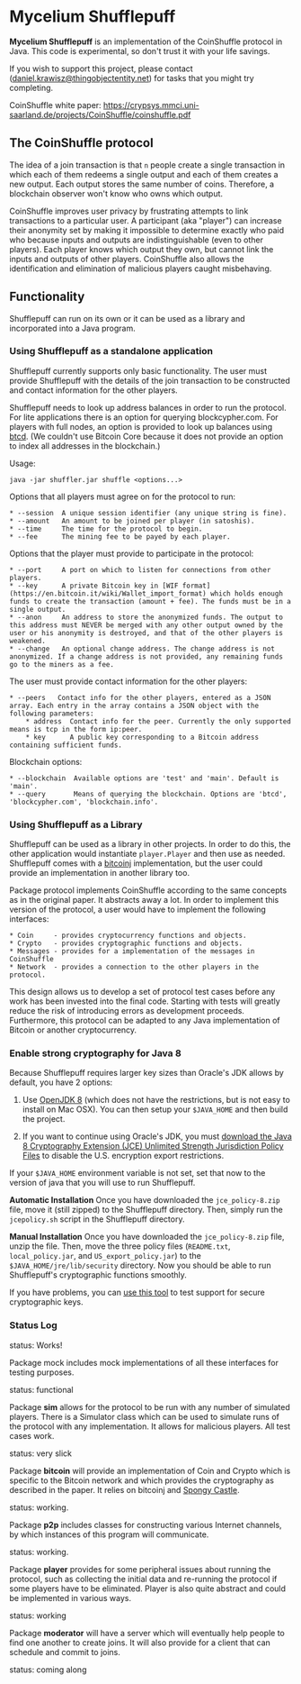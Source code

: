 # Mycelium Shufflepuff

**Mycelium Shufflepuff** is an implementation of the CoinShuffle protocol in Java.
This code is experimental, so don't trust it with your life savings.

If you wish to support this project, please contact
(daniel.krawisz@thingobjectentity.net) for tasks that you might try completing.

CoinShuffle white paper:
https://crypsys.mmci.uni-saarland.de/projects/CoinShuffle/coinshuffle.pdf

## The CoinShuffle protocol

The idea of a join transaction is that `n` people create a single transaction in
which each of them redeems a single output and each of them creates a new
output. Each output stores the same number of coins. Therefore, a blockchain observer
won't know who owns which output.

CoinShuffle improves user privacy by frustrating attempts to link transactions to a
particular user. A participant (aka "player") can increase their anonymity set by
making it impossible to determine exactly who paid who because inputs and outputs are
indistinguishable (even to other players). Each player knows which output they own,
but cannot link the inputs and outputs of other players. CoinShuffle also allows the
identification and elimination of malicious players caught misbehaving.

## Functionality

Shufflepuff can run on its own or it can be used as a library and incorporated
into a Java program.

### Using Shufflepuff as a standalone application

Shufflepuff currently supports only basic functionality. The user must provide
Shufflepuff with the details of the join transaction to be constructed and
contact information for the other players.

Shufflepuff needs to look up address balances in order to run the protocol.
For lite applications there is an option for querying blockcypher.com. For
players with full nodes, an option is provided to look up balances using [btcd](https://github.com/btcsuite/btcd). (We couldn't use Bitcoin Core because it does not provide an option to index
all addresses in the blockchain.)

Usage:

    java -jar shuffler.jar shuffle <options...>

Options that all players must agree on for the protocol to run:

    * --session  A unique session identifier (any unique string is fine).
    * --amount   An amount to be joined per player (in satoshis).
    * --time     The time for the protocol to begin.
    * --fee      The mining fee to be payed by each player.

Options that the player must provide to participate in the protocol:

    * --port     A port on which to listen for connections from other players.
    * --key      A private Bitcoin key in [WIF format](https://en.bitcoin.it/wiki/Wallet_import_format) which holds enough funds to create the transaction (amount + fee). The funds must be in a single output.
    * --anon     An address to store the anonymized funds. The output to this address must NEVER be merged with any other output owned by the user or his anonymity is destroyed, and that of the other players is weakened.
    * --change   An optional change address. The change address is not anonymized. If a change address is not provided, any remaining funds go to the miners as a fee.

The user must provide contact information for the other players:

    * --peers   Contact info for the other players, entered as a JSON array. Each entry in the array contains a JSON object with the following parameters:
        * address  Contact info for the peer. Currently the only supported means is tcp in the form ip:peer.
        * key      A public key corresponding to a Bitcoin address containing sufficient funds.

Blockchain options:

    * --blockchain  Available options are 'test' and 'main'. Default is 'main'.
    * --query       Means of querying the blockchain. Options are 'btcd', 'blockcypher.com', 'blockchain.info'.

### Using Shufflepuff as a Library

Shufflepuff can be used as a library in other projects. In order to do
this, the other application would instantiate `player.Player` and then use as needed.
Shufflepuff comes with a [bitcoinj](https://github.com/bitcoinj/bitcoinj) implementation,
but the user could provide an implementation in another library too.

Package protocol implements CoinShuffle according to the same concepts as in
the original paper. It abstracts away a lot. In order to implement this version
of the protocol, a user would have to implement the following interfaces:

    * Coin     - provides cryptocurrency functions and objects.
    * Crypto   - provides cryptographic functions and objects.
    * Messages - provides for a implementation of the messages in CoinShuffle
    * Network  - provides a connection to the other players in the protocol.

This design allows us to develop a set of protocol test cases before any work
has been invested into the final code. Starting with tests will greatly reduce
the risk of introducing errors as development proceeds. Furthermore, this
protocol can be adapted to any Java implementation of Bitcoin or another cryptocurrency.

### Enable strong cryptography for Java 8

Because Shufflepuff requires larger key sizes than Oracle's JDK allows by default, you have 2 options:

1. Use [OpenJDK 8](http://openjdk.java.net/install/) (which does not have the restrictions, but is not easy to install on Mac OSX).  You can then setup your `$JAVA_HOME` and then build the project.

2. If you want to continue using Oracle's JDK, you must [download the Java 8 Cryptography Extension (JCE) Unlimited Strength Jurisdiction Policy Files](http://www.oracle.com/technetwork/java/javase/downloads/jce8-download-2133166.html) to disable the U.S. encryption export restrictions.

If your `$JAVA_HOME` environment variable is not set, set that now to the version of
java that you will use to run Shufflepuff.

**Automatic Installation**
Once you have downloaded the `jce_policy-8.zip` file, move it (still zipped) to the Shufflepuff
directory. Then, simply run the `jcepolicy.sh` script in the Shufflepuff directory.

**Manual Installation**
Once you have downloaded the `jce_policy-8.zip` file, unzip the file.
Then, move the three policy files (`README.txt`, `local_policy.jar`, and
`US_export_policy.jar`) to the `$JAVA_HOME/jre/lib/security` directory.  Now you should be
able to run Shufflepuff's cryptographic functions smoothly.

If you have problems, you can [use this tool](https://github.com/jonathancross/jc-docs/blob/master/java-strong-crypto-test) to test support for secure cryptographic keys.

### Status Log

status: Works!

Package mock includes mock implementations of all these interfaces for testing
purposes.

status: functional

Package **sim** allows for the protocol to be run with any number of simulated
players. There is a Simulator class which can be used to simulate runs of the
protocol with any implementation. It allows for malicious players. All test
cases work.

status: very slick

Package **bitcoin** will provide an implementation of Coin and Crypto which is
specific to the Bitcoin network and which provides the cryptography as described
in the paper. It relies on bitcoinj and [Spongy Castle](https://rtyley.github.io/spongycastle/).

status: working.

Package **p2p** includes classes for constructing various Internet channels, by
which instances of this program will communicate.

status: working.

Package **player** provides for some peripheral issues about running the protocol,
such as collecting the initial data and re-running the protocol if some players
have to be eliminated. Player is also quite abstract and could be implemented in
various ways.

status: working

Package **moderator** will have a server which will eventually help people to find
one another to create joins. It will also provide for a client that can schedule
and commit to joins.

status: coming along
